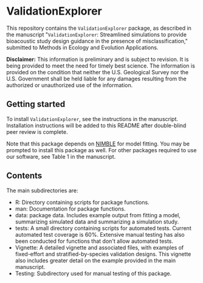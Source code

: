 # ValidationExplorer

This repository contains the `ValidationExplorer` package, as described in the manuscript "`ValidationExplorer`:  Streamlined simulations to provide bioacoustic study design guidance in the presence of misclassification," submitted to Methods in Ecology and Evolution Applications. 

**Disclaimer:**  This information is preliminary and is subject to revision. It is being provided to meet the need for timely best science.
The information is provided on the condition that neither the U.S. Geological Survey nor the U.S. Government shall be
held liable for any damages resulting from the authorized or unauthorized use of the information.

## Getting started 

To install `ValidationExplorer`, see the instructions in the manuscript. Installation instructions will be added to this README after double-blind peer review is complete.

Note that this package depends on [NIMBLE](https://r-nimble.org/) for model fitting. You may be prompted to install this package as well. For other packages required to use our software, see Table 1 in the manuscript.

## Contents 

The main subdirectories are:

- R: Directory containing scripts for package functions. 
- man: Documentation for package functions. 
- data: package data. Includes example output from fitting a model, summarizing simulated data and summarizing a simulation study.
- tests: A small directory containing scripts for automated tests. Current automated test coverage is 60%. Extensive manual testing has also been conducted for functions that don't allow automated tests.
- Vignette: A detailed vignette and associated files, with examples of fixed-effort and stratified-by-species validation designs. This vignette also includes greater detail on the example provided in the main manuscript. 
- Testing: Subdirectory used for manual testing of this package. 

